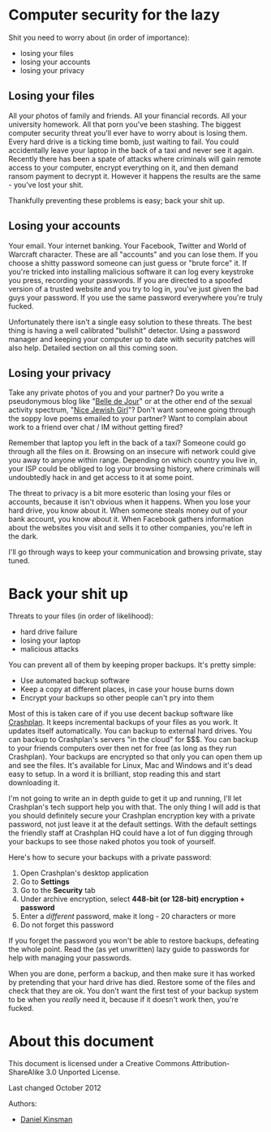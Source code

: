 Computer security for the lazy
==============================
Shit you need to worry about (in order of importance):

* losing your files
* losing your accounts
* losing your privacy

Losing your files
-----------------
All your photos of family and friends. All your financial records. All your university homework. All that porn you've been stashing. The biggest computer security threat you'll ever have to worry about is losing them. Every hard drive is a ticking time bomb, just waiting to fail. You could accidentally leave your laptop in the back of a taxi and never see it again. Recently there has been a spate of attacks where criminals will gain remote access to your computer, encrypt everything on it, and then demand ransom payment to decrypt it. However it happens the results are the same - you've lost your shit.

Thankfully preventing these problems is easy; back your shit up.

Losing your accounts
--------------------
Your email. Your internet banking. Your Facebook, Twitter and World of Warcraft character. These are all "accounts" and you can lose them. If you choose a shitty password someone can just guess or "brute force" it. If you're tricked into installing malicious software it can log every keystroke you press, recording your passwords. If you are directed to a spoofed version of a trusted website and you try to log in, you've just given the bad guys your password. If you use the same password everywhere you're truly fucked.

Unfortunately there isn't a single easy solution to these threats. The best thing is having a well calibrated "bullshit" detector. Using a password manager and keeping your computer up to date with security patches will also help. Detailed section on all this coming soon.

Losing your privacy
-------------------
Take any private photos of you and your partner? Do you write a pseudonymous blog like "[Belle de Jour](https://en.wikipedia.org/wiki/Belle_de_Jour_%28writer%29)" or at the other end of the sexual activity spectrum, "[Nice Jewish Girl](http://www.shomernegiah.blogspot.com/)"? Don't want someone going through the soppy love poems emailed to your partner? Want to complain about work to a friend over chat / IM without getting fired?

Remember that laptop you left in the back of a taxi? Someone could go through all the files on it. Browsing on an insecure wifi network could give you away to anyone within range. Depending on which country you live in, your ISP could be obliged to log your browsing history, where criminals will undoubtedly hack in and get access to it at some point.

The threat to privacy is a bit more esoteric than losing your files or accounts, because it isn't obvious when it happens. When you lose your hard drive, you know about it. When someone steals money out of your bank account, you know about it. When Facebook gathers information about the websites you visit and sells it to other companies, you're left in the dark.

I'll go through ways to keep your communication and browsing private, stay tuned.

Back your shit up
=================
Threats to your files (in order of likelihood):

* hard drive failure
* losing your laptop
* malicious attacks

You can prevent all of them by keeping proper backups. It's pretty simple:

* Use automated backup software
* Keep a copy at different places, in case your house burns down
* Encrypt your backups so other people can't pry into them

Most of this is taken care of if you use decent backup software like [Crashplan](http://www.crashplan.com/). It keeps incremental backups of your files as you work. It updates itself automatically. You can backup to external hard drives. You can backup to Crashplan's servers "in the cloud" for $$$. You can backup to your friends computers over then net for free (as long as they run Crashplan). Your backups are encrypted so that only you can open them up and see the files. It's available for Linux, Mac and Windows and it's dead easy to setup. In a word it is brilliant, stop reading this and start downloading it.

I'm not going to write an in depth guide to get it up and running, I'll let Crashplan's tech support help you with that. The only thing I will add is that you should definitely secure your Crashplan encryption key with a private password, not just leave it at the default settings. With the default settings the friendly staff at Crashplan HQ could have a lot of fun digging through your backups to see those naked photos you took of yourself.

Here's how to secure your backups with a private password:

1. Open Crashplan's desktop application
2. Go to **Settings**
3. Go to the **Security** tab
4. Under archive encryption, select **448-bit (or 128-bit) encryption + password**
5. Enter a *different* password, make it long - 20 characters or more
6. Do not forget this password

If you forget the password you won't be able to restore backups, defeating the whole point. Read the (as yet unwritten) lazy guide to passwords for help with managing your passwords.

When you are done, perform a backup, and then make sure it has worked by pretending that your hard drive has died. Restore some of the files and check that they are ok. You don't want the first test of your backup system to be when you *really* need it, because if it doesn't work then, you're fucked.

About this document
===================
This document is licensed under a Creative Commons Attribution-ShareAlike 3.0 Unported License.

Last changed October 2012

Authors:

* [Daniel Kinsman](https://danielkinsman.wordpress.com/)